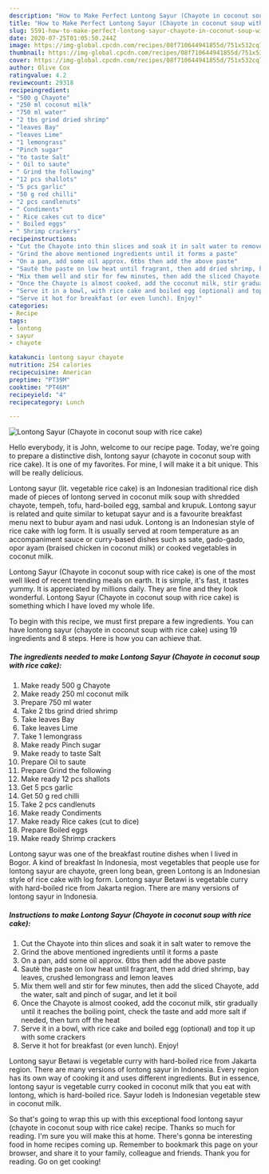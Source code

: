 ```yaml
---
description: "How to Make Perfect Lontong Sayur (Chayote in coconut soup with rice cake)"
title: "How to Make Perfect Lontong Sayur (Chayote in coconut soup with rice cake)"
slug: 5591-how-to-make-perfect-lontong-sayur-chayote-in-coconut-soup-with-rice-cake
date: 2020-07-25T01:05:50.244Z
image: https://img-global.cpcdn.com/recipes/08f710644941855d/751x532cq70/lontong-sayur-chayote-in-coconut-soup-with-rice-cake-recipe-main-photo.jpg
thumbnail: https://img-global.cpcdn.com/recipes/08f710644941855d/751x532cq70/lontong-sayur-chayote-in-coconut-soup-with-rice-cake-recipe-main-photo.jpg
cover: https://img-global.cpcdn.com/recipes/08f710644941855d/751x532cq70/lontong-sayur-chayote-in-coconut-soup-with-rice-cake-recipe-main-photo.jpg
author: Olive Cox
ratingvalue: 4.2
reviewcount: 29318
recipeingredient:
- "500 g Chayote"
- "250 ml coconut milk"
- "750 ml water"
- "2 tbs grind dried shrimp"
- "leaves Bay"
- "leaves Lime"
- "1 lemongrass"
- "Pinch sugar"
- "to taste Salt"
- " Oil to saute"
- " Grind the following"
- "12 pcs shallots"
- "5 pcs garlic"
- "50 g red chilli"
- "2 pcs candlenuts"
- " Condiments"
- " Rice cakes cut to dice"
- " Boiled eggs"
- " Shrimp crackers"
recipeinstructions:
- "Cut the Chayote into thin slices and soak it in salt water to remove the"
- "Grind the above mentioned ingredients until it forms a paste"
- "On a pan, add some oil approx. 6tbs then add the above paste"
- "Sautè the paste on low heat until fragrant, then add dried shrimp, bay leaves, crushed lemongrass and lemon leaves"
- "Mix them well and stir for few minutes, then add the sliced Chayote, add the water, salt and pinch of sugar, and let it boil"
- "Once the Chayote is almost cooked, add the coconut milk, stir gradually until it reaches the boiling point, check the taste and add more salt if needed, then turn off the heat"
- "Serve it in a bowl, with rice cake and boiled egg (optional) and top it up with some crackers"
- "Serve it hot for breakfast (or even lunch). Enjoy!"
categories:
- Recipe
tags:
- lontong
- sayur
- chayote

katakunci: lontong sayur chayote 
nutrition: 254 calories
recipecuisine: American
preptime: "PT39M"
cooktime: "PT46M"
recipeyield: "4"
recipecategory: Lunch

---
```



![Lontong Sayur (Chayote in coconut soup with rice cake)](https://img-global.cpcdn.com/recipes/08f710644941855d/751x532cq70/lontong-sayur-chayote-in-coconut-soup-with-rice-cake-recipe-main-photo.jpg)

Hello everybody, it is John, welcome to our recipe page. Today, we're going to prepare a distinctive dish, lontong sayur (chayote in coconut soup with rice cake). It is one of my favorites. For mine, I will make it a bit unique. This will be really delicious.

Lontong sayur (lit. vegetable rice cake) is an Indonesian traditional rice dish made of pieces of lontong served in coconut milk soup with shredded chayote, tempeh, tofu, hard-boiled egg, sambal and krupuk. Lontong sayur is related and quite similar to ketupat sayur and is a favourite breakfast menu next to bubur ayam and nasi uduk. Lontong is an Indonesian style of rice cake with log form. It is usually served at room temperature as an accompaniment sauce or curry-based dishes such as sate, gado-gado, opor ayam (braised chicken in coconut milk) or cooked vegetables in coconut milk.

Lontong Sayur (Chayote in coconut soup with rice cake) is one of the most well liked of recent trending meals on earth. It is simple, it's fast, it tastes yummy. It is appreciated by millions daily. They are fine and they look wonderful. Lontong Sayur (Chayote in coconut soup with rice cake) is something which I have loved my whole life.


To begin with this recipe, we must first prepare a few ingredients. You can have lontong sayur (chayote in coconut soup with rice cake) using 19 ingredients and 8 steps. Here is how you can achieve that.

<!--inarticleads1-->

##### The ingredients needed to make Lontong Sayur (Chayote in coconut soup with rice cake):

1. Make ready 500 g Chayote
1. Make ready 250 ml coconut milk
1. Prepare 750 ml water
1. Take 2 tbs grind dried shrimp
1. Take leaves Bay
1. Take leaves Lime
1. Take 1 lemongrass
1. Make ready Pinch sugar
1. Make ready to taste Salt
1. Prepare  Oil to saute
1. Prepare  Grind the following
1. Make ready 12 pcs shallots
1. Get 5 pcs garlic
1. Get 50 g red chilli
1. Take 2 pcs candlenuts
1. Make ready  Condiments
1. Make ready  Rice cakes (cut to dice)
1. Prepare  Boiled eggs
1. Make ready  Shrimp crackers


Lontong sayur was one of the breakfast routine dishes when I lived in Bogor. A kind of breakfast In Indonesia, most vegetables that people use for lontong sayur are chayote, green long bean, green Lontong is an Indonesian style of rice cake with log form. Lontong sayur Betawi is vegetable curry with hard-boiled rice from Jakarta region. There are many versions of lontong sayur in Indonesia. 

<!--inarticleads2-->

##### Instructions to make Lontong Sayur (Chayote in coconut soup with rice cake):

1. Cut the Chayote into thin slices and soak it in salt water to remove the
1. Grind the above mentioned ingredients until it forms a paste
1. On a pan, add some oil approx. 6tbs then add the above paste
1. Sautè the paste on low heat until fragrant, then add dried shrimp, bay leaves, crushed lemongrass and lemon leaves
1. Mix them well and stir for few minutes, then add the sliced Chayote, add the water, salt and pinch of sugar, and let it boil
1. Once the Chayote is almost cooked, add the coconut milk, stir gradually until it reaches the boiling point, check the taste and add more salt if needed, then turn off the heat
1. Serve it in a bowl, with rice cake and boiled egg (optional) and top it up with some crackers
1. Serve it hot for breakfast (or even lunch). Enjoy!


Lontong sayur Betawi is vegetable curry with hard-boiled rice from Jakarta region. There are many versions of lontong sayur in Indonesia. Every region has its own way of cooking it and uses different ingredients. But in essence, lontong sayur is vegetable curry cooked in coconut milk that you eat with lontong, which is hard-boiled rice. Sayur lodeh is Indonesian vegetable stew in coconut milk. 

So that's going to wrap this up with this exceptional food lontong sayur (chayote in coconut soup with rice cake) recipe. Thanks so much for reading. I'm sure you will make this at home. There's gonna be interesting food in home recipes coming up. Remember to bookmark this page on your browser, and share it to your family, colleague and friends. Thank you for reading. Go on get cooking!
